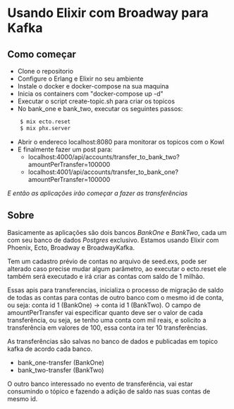 # Usando Elixir com Broadway para Kafka

## Como começar

- Clone o repositorio
- Configure o Erlang e Elixir no seu ambiente
- Instale o docker e docker-compose na sua maquina
- Inicia os containers com "docker-compose up -d"
- Executar o script create-topic.sh para criar os topicos
- No bank_one e bank_two, executar os seguintes passos:

```bash
    $ mix ecto.reset
    $ mix phx.server
```

- Abrir o endereco localhost:8080 para monitorar os topicos com o Kowl
- E finalmente fazer um post para:
    - localhost:4000/api/accounts/transfer_to_bank_two?amountPerTransfer=100000
    - localhost:4001/api/accounts/transfer_to_bank_one?amountPerTransfer=100000

*E então as aplicações irão começar a fazer as transferências*

## Sobre

Basicamente as aplicações são dois bancos *BankOne* e *BankTwo*, cada um com seu banco de dados *Postgres* exclusivo.
Estamos usando Elixir com Phoenix, Ecto, Broadway e BroadwayKafka.

Tem um cadastro prévio de contas no arquivo de seed.exs, pode ser alterado caso precise mudar algum parâmetro, ao executar o ecto.reset ele também será executado e irá criar as contas com saldo de 1 milhão.

Essas apis para transferencias, inicializa o processo de migração de saldo de todas as contas para contas de outro banco com o mesmo id de conta, ou seja: conta id 1 (BankOne) -> conta id 1 (BankTwo). O campo de amountPerTransfer vai especificar quanto deve ser o valor de cada transferência, ou seja, se tenho uma conta com mil reais, e solicito a transferência em valores de 100, essa conta ira ter 10 transferências.

As transferências são salvas no banco de dados e publicadas em topico kafka de acordo cada banco.

- bank_one-transfer (BankOne)
- bank_two-transfer (BankTwo)

O outro banco interessado no evento de transferência, vai estar consumindo o tópico e fazendo a adição de saldo nas suas contas de mesmo id.
